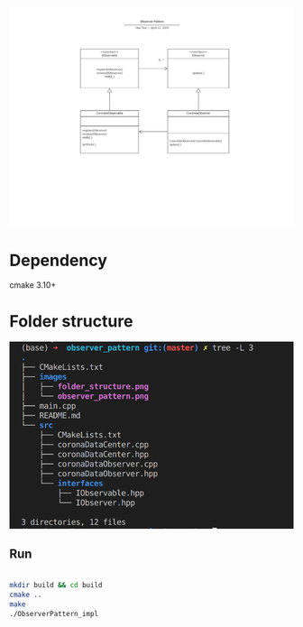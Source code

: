 ![Alt text](images/observer_pattern.png)

# Dependency
cmake 3.10+

# Folder structure

![Alt text](images/folder_structure.png)


## Run
```bash

mkdir build && cd build
cmake ..
make
./ObserverPattern_impl

```

